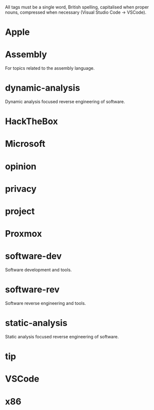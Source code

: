 All tags must be a single word, British spelling, capitalised when proper nouns, compressed when necessary (Visual Studio Code -> VSCode).

# Apple

# Assembly

For topics related to the assembly language.

# dynamic-analysis

Dynamic analysis focused reverse engineering of software.

# HackTheBox

# Microsoft

# opinion

# privacy

# project

# Proxmox

# software-dev

Software development and tools.

# software-rev

Software reverse engineering and tools.

# static-analysis

Static analysis focused reverse engineering of software.

# tip

# VSCode

# x86
